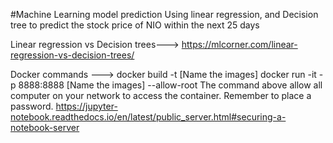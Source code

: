 
#Machine Learning model prediction
Using linear regression, and Decision tree to predict the stock price of NIO within the next 25 days

Linear regression vs Decision trees--->
https://mlcorner.com/linear-regression-vs-decision-trees/

Docker commands --->
docker build -t [Name the images]
docker run -it -p 8888:8888 [Name the images] --allow-root 
The command above allow all computer on your network to access the container.
Remember to place a password.
https://jupyter-notebook.readthedocs.io/en/latest/public_server.html#securing-a-notebook-server
